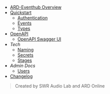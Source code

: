 - [ARD-Eventhub Overview](/ 'ARD-Eventhub')
- [Quickstart](/docs/QUICKSTART.md)
  - [Authentication](/docs/AUTHENTICATION.md)
  - [Events](/docs/EVENTS.md)
  - [Types](/docs/TYPES.md)
- [OpenAPI](/docs/OPENAPI.md)
  - [OpenAPI Swagger UI](https://eventhub-ingest.ard.de/openapi)
- _Tech_
  - [Naming](/docs/NAMING.md)
  - [Secrets](/docs/SECRETS.md)
  - [Stages](/docs/STAGES.md)
- _Admin Docs_
  - [Users](/docs/USERS.md)
- [Changelog](/CHANGELOG.md)

> Created by SWR Audio Lab and ARD Online
